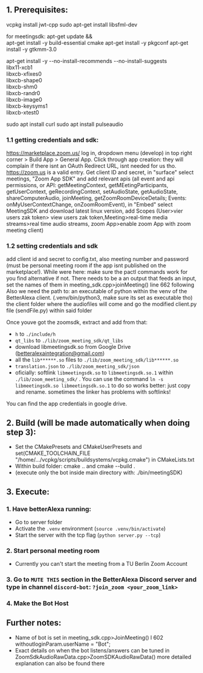 ## 1. Prerequisites:

vcpkg install jwt-cpp
sudo apt-get install libsfml-dev

for meetingsdk:
apt-get update && \
apt-get install -y build-essential cmake
apt-get install -y pkgconf
apt-get install -y gtkmm-3.0

apt-get install -y --no-install-recommends --no-install-suggests \
    libx11-xcb1 \
    libxcb-xfixes0 \
    libxcb-shape0 \
    libxcb-shm0 \
    libxcb-randr0 \
    libxcb-image0 \
    libxcb-keysyms1 \
    libxcb-xtest0

sudo apt install curl
sudo apt install pulseaudio


### 1.1 getting credentials and sdk:
https://marketplace.zoom.us/ log in, dropdown menu (develop) in top right corner > Build App > General App. Click through app creation: they will complain if there isnt an OAuth Redirect URL, isnt needed for us tho. https://zoom.us is a valid entry. Get client ID and secret, in "surface" select meetings, "Zoom App SDK" and add relevant apis (all event and api permissions, or API: getMeetingContext, getMEetingParticipants, getUserContext, geRecordingContext, setAudioState, getAudioState, shareComputerAudio, joinMeeting, getZoomRoomDeviceDetails; Events: onMyUserContextChange, onZoomRoomEvent), in "Embed" select MeetingSDK and download latest linux version, add Scopes (User>vier users zak token> view users zak token,Meeting>real-time media streams>real time audio streams, zoom App>enable zoom App with zoom meeting client)

### 1.2 setting credentials and sdk
add client id and secret to config.txt, also meeting number and password (must be personal meeting room if the app isnt published on the marketplace!). While were here: make sure the pactl commands work for you find alternative if not. There needs to be a an output that feeds an input, set the names of them in meeting_sdk.cpp>joinMeeting() line 662 following
Also we need the path to:
	 an executable of python within the venv of the BetterAlexa client. (.venv/bin/python3, make sure its set as executable tho)
	 the client folder where the audiofiles will come and go
	 the modified client.py file (sendFile.py) within said folder

Once youve got the zoomsdk, extract and add from that:
 -  `h` to `./include/h`
 - `qt_libs` to `./lib/zoom_meeting_sdk/qt_libs`
 - download libmeetingsdk.so from Google Drive (betteralexaintegration@gmail.com)
 - all the `lib******.so` files to `./lib/zoom_meeting_sdk/lib******.so`
 - `translation.json` to `./lib/zoom_meeting_sdk/json`
 - oficially: softlink  `libmeetingsdk.so` to `libmeetingsdk.so.1` within `./lib/zoom_meeting_sdk/` . You can use the command `ln -s libmeetingsdk.so libmeetingsdk.so.1` to do so
   works better: just copy and rename. sometimes the linker has problems with softlinks!


You can find the app credentials in google drive.

## 2. Build (will be made automatically when doing step 3):
- Set the CMakePresets and CMakeUserPresets and set(CMAKE_TOOLCHAIN_FILE "/home/.../vcpkg/scripts/buildsystems/vcpkg.cmake") in CMakeLists.txt
- Within build folder: cmake .. and cmake --build .
- (execute only the bot inside main directory with: ./bin/meetingSDK)

## 3. Execute:
###  1. Have betterAlexa running:
- Go to server folder
- Activate the `.venv` environment (`source .venv/bin/activate`)
- Start the server with the tcp flag (`python server.py --tcp`)
###  2. Start personal meeting room
- Currently you can't start the meeting from a TU Berlin Zoom Account
###  3. Go to `MUTE THIS` section in the BetterAlexa Discord server and type in channel `discord-bot`: `?join_zoom <your_zoom_link>`
###  4. Make the Bot Host


## Further notes:
- Name of bot is set in meeting_sdk.cpp>JoinMeeting() l 602 withoutloginParam.userName = "Bot";
- Exact details on when the bot listens/answers can be tuned in ZoomSdkAudioRawData.cpp>ZoomSDKAudioRawData() more detailed explanation can also be found there
